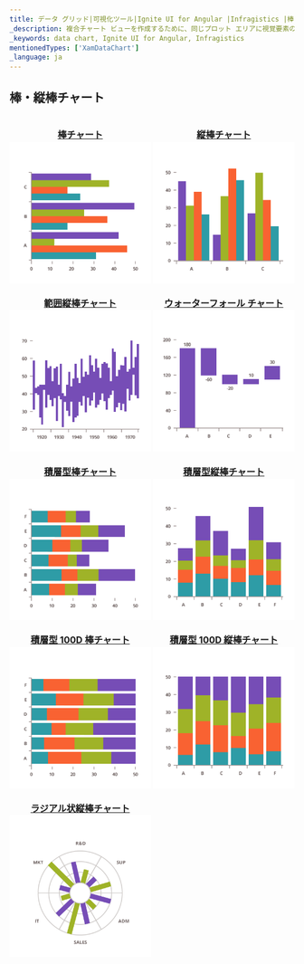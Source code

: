 ```yaml
---
title: データ グリッド|可視化ツール|Ignite UI for Angular |Infragistics |棒チャートと縦棒チャート
_description: 複合チャート ビューを作成するために、同じプロット エリアに視覚要素の複数のインスタンスを表示するエリア チャートを作成します。
_keywords: data chart, Ignite UI for Angular, Infragistics
mentionedTypes: ['XamDataChart']
_language: ja
---
```


## 棒・縦棒チャート

<section class="feature__container">
    <style>
        .linkContent {
            display: flex;
            flex-flow: column;
            align-items: center;
        }
        .link {
            display: inline-block;
            font-size: 1.0rem;
        }
        img {
            width: 250px;
            height: 250px;
            margin-top: -20px;
        }
    </style>
    <body>
        <a class="link" href="data-chart-type-category-bar-series.md">
            <div class="linkContent">
                <h4>棒チャート</h4>
                <img src="../images/charts/data-chart-type-category-bar-series.png">
            </div>
        </a>
        <a class="link" href="data-chart-type-category-column-series.md">
            <div class="linkContent">
                <h4>縦棒チャート</h4>
                <img src="../images/charts/data-chart-type-category-column-series.png">
            </div>
        </a>
        <a class="link" href="data-chart-type-range-column-series.md">
            <div class="linkContent">
                <h4>範囲縦棒チャート</h4>
                <img src="../images/charts/data-chart-type-range-column-series.png">
            </div>
        </a>
        <a class="link" href="data-chart-type-category-waterfall-series.md">
            <div class="linkContent">
                <h4>ウォーターフォール チャート</h4>
                <img src="../images/charts/data-chart-type-category-waterfall-series.png">
            </div>
        </a>
        <br>
        <a class="link" href="data-chart-type-stacked-bar-series.md">
            <div class="linkContent">
                <h4>積層型棒チャート</h4>
                <img src="../images/charts/data-chart-type-stacked-bar-series.png">
            </div>
        </a>
        <a class="link" href="data-chart-type-stacked-column-series.md">
            <div class="linkContent">
                <h4>積層型縦棒チャート</h4>
                <img src="../images/charts/data-chart-type-stacked-column-series.png">
            </div>
        </a>
        <a class="link" href="data-chart-type-stacked-100-bar-series.md">
            <div class="linkContent">
                <h4>積層型 100D 棒チャート</h4>
                <img src="../images/charts/data-chart-type-stacked-100-bar-series.png">
            </div>
        </a>
        <a class="link" href="data-chart-type-stacked-100-column-series.md">
            <div class="linkContent">
                <h4>積層型 100D 縦棒チャート</h4>
                <img src="../images/charts/data-chart-type-stacked-100-column-series.png">
            </div>
        </a>
        <br>
        <a class="link" href="data-chart-type-radial-column-series.md">
            <div class="linkContent">
                <h4>ラジアル状縦棒チャート</h4>
                <img src="../images/charts/data-chart-type-radial-column-series.png">
            </div>
        </a>
    </body>
</section>
